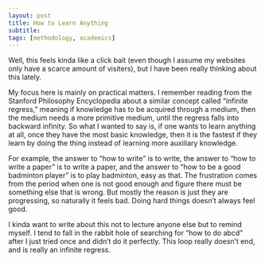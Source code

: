 ```yaml
---
layout: post
title: How to Learn Anything
subtitle: 
tags: [methodology, academics]
---
```

Well, this feels kinda like a click bait (even though I assume my websites only have a scarce amount of visiters), but I have been really thinking about this lately. 

My focus here is mainly on practical matters. I remember reading from the Stanford Philosophy Encyclopedia about a similar concept called “infinite regress,” meaning if knowledge has to be acquired through a medium, then the medium needs a more primitive medium, until the regress falls into backward infinity. So what I wanted to say is, if one wants to learn anything at all, once they have the most basic knowledge, then it is the fastest if they learn by doing the thing instead of learning more auxiliary knowledge. 

For example, the answer to “how to write” is to write, the answer to “how to write a paper” is to write a paper, and the answer to “how to be a good badminton player” is to play badminton, easy as that. The frustration comes from the period when one is not good enough and figure there must be something else that is wrong. But mostly the reason is just they are progressing, so naturally it feels bad. Doing hard things doesn’t always feel good. 

I kinda want to write about this not to lecture anyone else but to remind myself. I tend to fall in the rabbit hole of searching for “how to do abcd” after I just tried once and didn’t do it perfectly. This loop really doesn’t end, and is really an infinite regress. 
